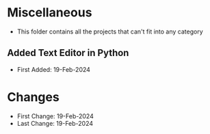 # Miscellaneous
- This folder contains all the projects that can't fit into any category




## Added Text Editor in Python 
- First Added: 19-Feb-2024


# Changes
- First Change: 19-Feb-2024
- Last Change: 19-Feb-2024
